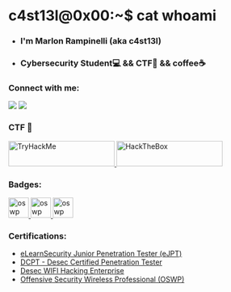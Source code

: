 # c4st13l@0x00:~$ cat whoami
- ### I'm Marlon Rampinelli (aka c4st13l)
- ### Cybersecurity Student💻 && CTF🚩 && coffee☕

### Connect with me:

<p align="left">
<a href="https://www.linkedin.com/in/marlon-bruno-da-silva-rampinelli-6722a419b/"><img src="https://img.shields.io/badge/LinkedIn-0077B5?style=for-the-badge&logo=linkedin&logoColor=white"></a>
<a href="https://www.youtube.com/@c4st13l/"><img src="https://img.shields.io/badge/YouTube-FF0000?style=for-the-badge&logo=youtube&logoColor=white"></a>
</p>


### CTF 🚩
<p align="left">
    <a href="https://tryhackme.com/badge/263689" target="_blank" rel="noreferrer"> 
        <img src="https://tryhackme-badges.s3.amazonaws.com/castiel.png" alt="TryHackMe" width="210" height="50"/> 
    </a>
    <a href="https://app.hackthebox.com/profile/266480" target="_blank" rel="noreferrer"> 
      <img src="https://app.hackthebox.com/images/logos/logo-htb.svg" alt="HackTheBox" width="210" height="50"/> 
    </a>
</p>

### Badges:

<p align="left">
    <a href="https://www.credly.com/earner/earned/badge/631d38ba-24c3-4ed1-8367-0910c2949a94" target="_blank" rel="noreferrer"> 
        <img src="https://images.credly.com/size/340x340/images/8e66b341-8fa9-43ff-a611-76b72a65b38f/image.png" alt="oswp" width="40" height="40"/> 
    </a>
    <a href="https://www.credly.com/earner/earned/badge/e6389f9c-740f-409d-9297-3a1d119f745d" target="_blank" rel="noreferrer"> 
      <img src="https://images.credly.com/size/340x340/images/9b597652-5359-4187-86dc-9eee5d779741/Fundamentos-Na-Lei-Geral-De-Prote%C3%A7%C3%A3o-De-Dados---LGPDF.png" alt="oswp" width="40" height="40"/> 
    </a>
    <a href="https://www.credly.com/earner/earned/badge/0bb253e9-935d-4fe7-9d75-0c1cf3ffedbf" target="_blank" rel="noreferrer"> 
      <img src="https://images.credly.com/size/340x340/images/054913b2-e271-49a2-a1a4-9bf1c1f9a404/CyberEssentials.png" alt="oswp" width="40" height="40"/> 
    </a>
</p>


### Certifications:

- [eLearnSecurity Junior Penetration Tester (eJPT)](https://verified.elearnsecurity.com/certificates/af03d2ba-d120-45fe-be8c-53434c971f69)
- [DCPT - Desec Certified Penetration Tester](https://desecsecurity.com/valida-dcpt/ELGD-IOTQG-FSWK)
- [Desec WIFI Hacking Enterprise](https://desecsecurity.com/valida-certificado/OUFL-XDCRB-SEEX)
- [Offensive Security Wireless Professional (OSWP)](https://www.credly.com/earner/earned/badge/631d38ba-24c3-4ed1-8367-0910c2949a94)
